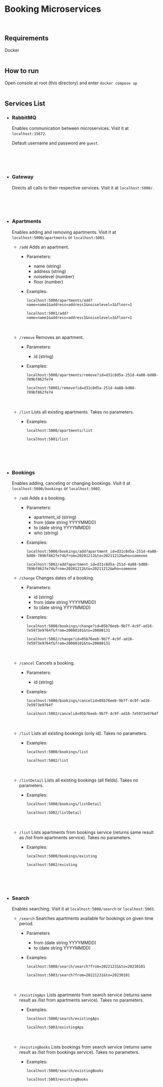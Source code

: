 # Booking Microservices
<br>

## Requirements

Docker <br><br>


## How to run

Open console at root (this directory) and enter `docker compose up` <br><br>


## Services List
- ### RabbitMQ
  Enables communication between microservices. Visit it at `localhost:15672`.
  
  Default username and password are `guest`.<br><br><br><br><br>

- ### Gateway
  Directs all calls to their respective services. Visit it at `localhost:5000/`.<br><br><br><br><br>
  
- ### Apartments
  Enables adding and removing apartments. Visit it at `localhost:5000/apartments` or `localhost:5001`.
  - `/add` Adds an apartment.
    - Parameters:
      - name (string)
      - address (string)
      - noiselevel (number)
      - floor (number)
     
    - Examples:
      
      `localhost:5000/apartments/add?name=name1&address=address1&noiselevel=1&floor=1`

      `localhost:5001/add?name=name1&address=address1&noiselevel=1&floor=1`<br><br><br>

  - `/remove` Removes an apartment.
    - Parameters:
      - id (string)
     
    - Examples:

      `localhost:5000/apartments/remove?id=d31c8d5a-251d-4a88-bd08-789bf862fe74`

      `localhost:50001/remove?id=d31c8d5a-251d-4a88-bd08-789bf862fe74`<br><br><br>

  - `/list` Lists all existing apartments. Takes no parameters.
 
    - Examples:
   
      `localhost:5000/apartments/list`

      `localhost:5001/list`<br><br><br><br><br>
        
- ### Bookings
  Enables adding, canceling or changing bookings. Visit it at `localhost:5000/bookings` or `localhost:5002`.
  - `/add` Adds a a booking.
    - Parameters:
      - apartment_id (string)
      - from (date string YYYYMMDD)
      - to (date string YYYYMMDD)
      - who (string)
     
    - Examples:
      
      `localhost:5000/bookings/add?apartment_id=d31c8d5a-251d-4a88-bd08-789bf862fe74&from=20201212&to=20211212&who=someone`

      `localhost:5002/add?apartment_id=d31c8d5a-251d-4a88-bd08-789bf862fe74&from=20201212&to=20211212&who=someone`
  <!-- > [!IMPORTANT]
  > Apartment must already exist in order to add a booking!-->
    - `/change` Changes dates of a booking.
 
      - Parameters:
        - id (string)
        - from (date string YYYYMMDD)
        - to (date string YYYYMMDD)
 
      - Examples:
     
        `localhost:5000/bookings/change?id=05b76eeb-9b7f-4c9f-ad16-7e5973e9764f&from=20080101&to=20080131`
  
        `localhost:5002/change?id=05b76eeb-9b7f-4c9f-ad16-7e5973e9764f&from=20080101&to=20080131`<br><br><br>

    - `/cancel` Cancels a booking.
      - Parameters:
        - id (string)
       
      - Examples:
  
        `localhost:5000/bookings/cancelid=05b76eeb-9b7f-4c9f-ad16-7e5973e9764f`
  
        `localhost:5002/cancelid=05b76eeb-9b7f-4c9f-ad16-7e5973e9764f`<br><br><br>

    - `/list` Lists all existing bookings (only id). Takes no parameters.
 
      - Examples:
     
        `localhost:5000/bookings/list`
  
        `localhost:5002/list`<br><br><br>

    - `/listDetail` Lists all existing bookings (all fields). Takes no parameters.
 
      - Examples:
     
        `localhost:5000/bookings/listDetail`
  
        `localhost:5002/listDetail`<br><br><br>

    - `/list` Lists apartments from bookings service (returns same result as /list from apartments service). Takes no parameters.
 
      - Examples:
     
        `localhost:5000/bookings/existing`
  
        `localhost:5002/existing`<br><br><br><br><br>

- ### Search
  Enables searching. Visit it at `localhost:5000/search` or `localhost:5003`.
  - `/search` Searches apartments available for bookings on given time period.
 
    - Parameters
      - from (date string YYYYMMDD)
      - to (date string YYYYMMDD)
     
    - Examples:
     
        `localhost:5000/search/search?from=20221231&to=20230101`
  
        `localhost:5003/search?from=20221231&to=20230101`<br><br><br>

  - `/existingAps` Lists apartments from search service (returns same result as /list from apartments service). Takes no parameters.
 
      - Examples:
     
        `localhost:5000/search/existingAps`
  
        `localhost:5003/existingAps`<br><br><br>

  - `/existingBooks` Lists bookings from search service (returns same result as /list from bookings service). Takes no parameters.
 
      - Examples:
     
        `localhost:5000/search/existingBooks`
  
        `localhost:5003/existingBooks`<br><br><br><br><br>
